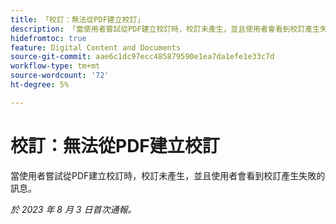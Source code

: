 ```yaml
---
title: 「校訂：無法從PDF建立校訂」
description: 「當使用者嘗試從PDF建立校訂時，校訂未產生，並且使用者會看到校訂產生失敗的訊息。」
hidefromtoc: true
feature: Digital Content and Documents
source-git-commit: aae6c1dc97ecc485879590e1ea7da1efe1e33c7d
workflow-type: tm+mt
source-wordcount: '72'
ht-degree: 5%

---
```



# 校訂：無法從PDF建立校訂

<!--WF and WFP TOCs-->

當使用者嘗試從PDF建立校訂時，校訂未產生，並且使用者會看到校訂產生失敗的訊息。

_於 2023 年 8 月 3 日首次通報。_

